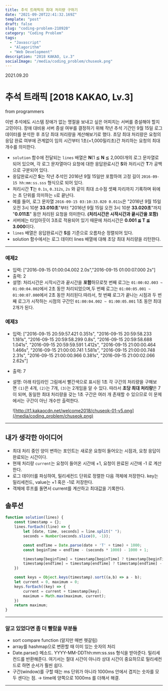```yaml
---
title: 추석 트래픽의 최대 처리량 구하기 
date: "2021-09-20T22:41:32.169Z"
template: "post"
draft: false
slug: "coding-problem-210920"
category: "Coding Problem"
tags:
  - "Javascript"
  - "Alagorithm"
  - "Web Development"
description: "2018 KAKAO, Lv.3"
socialImage: "/media/coding_problem/chuseok.png"
---
```

2021.09.20

# 추석 트래픽 [2018 KAKAO, Lv.3]
from programmers

이번 추석에도 시스템 장애가 없는 명절을 보내고 싶은 어피치는 서버를 증설해야 할지 고민이다. 장애 대비용 서버 증설 여부를 결정하기 위해 작년 추석 기간인 9월 15일 로그 데이터를 분석한 후 초당 최대 처리량을 계산해보기로 했다. 초당 최대 처리량은 요청의 응답 완료 여부에 관계없이 임의 시간부터 1초(=1,000밀리초)간 처리하는 요청의 최대 개수를 의미한다.

- `solution` 함수에 전달되는 `lines` 배열은 **N**(1 ≦ **N** ≦ 2,000)개의 로그 문자열로 되어 있으며, 각 로그 문자열마다 요청에 대한 응답완료시간 **S**와 처리시간 **T**가 공백으로 구분되어 있다.
- 응답완료시간 **S**는 작년 추석인 2016년 9월 15일만 포함하여 고정 길이 `2016-09-15 hh:mm:ss.sss` 형식으로 되어 있다.
- 처리시간 **T**는 `0.1s`, `0.312s`, `2s` 와 같이 최대 소수점 셋째 자리까지 기록하며 뒤에는 초 단위를 의미하는 `s`로 끝난다.
- 예를 들어, 로그 문자열 `2016-09-15 03:10:33.020 0.011s`은 "2016년 9월 15일 오전 3시 10분 **33.010초**"부터 "2016년 9월 15일 오전 3시 10분 **33.020초**"까지 "**0.011초**" 동안 처리된 요청을 의미한다. **(처리시간은 시작시간과 끝시간을 포함)**
- 서버에는 타임아웃이 3초로 적용되어 있기 때문에 처리시간은 **0.001 ≦ T ≦ 3.000**이다.
- `lines` 배열은 응답완료시간 **S**를 기준으로 오름차순 정렬되어 있다.
- solution 함수에서는 로그 데이터 lines 배열에 대해 초당 최대 처리량을 리턴한다.

---

### **예제2**

- 입력: ["2016-09-15 01:00:04.002 2.0s","2016-09-15 01:00:07.000 2s"]
- 출력: 2
- 설명: 처리시간은 시작시간과 끝시간을 **포함**하므로첫 번째 로그는 `01:00:02.003 ~ 01:00:04.002`에서 2초 동안 처리되었으며,두 번째 로그는 `01:00:05.001 ~ 01:00:07.000`에서 2초 동안 처리된다.따라서, 첫 번째 로그가 끝나는 시점과 두 번째 로그가 시작하는 시점의 구간인 `01:00:04.002 ~ 01:00:05.001` 1초 동안 최대 2개가 된다.

### **예제3**

- 입력: ["2016-09-15 20:59:57.421 0.351s", 
"2016-09-15 20:59:58.233 1.181s",
"2016-09-15 20:59:58.299 0.8s",
"2016-09-15 20:59:58.688 1.041s",
"2016-09-15 20:59:59.591 1.412s",
"2016-09-15 21:00:00.464 1.466s",
"2016-09-15 21:00:00.741 1.581s",
"2016-09-15 21:00:00.748 2.31s",
"2016-09-15 21:00:00.966 0.381s",
"2016-09-15 21:00:02.066 2.62s"]
- 출력: 7
- 설명: 아래 타임라인 그림에서 빨간색으로 표시된 1초 각 구간의 처리량을 구해보면 `(1)`은 4개, `(2)`는 7개, `(3)`는 2개임을 알 수 있다. 따라서 **초당 최대 처리량**은 7이 되며, 동일한 최대 처리량을 갖는 1초 구간은 여러 개 존재할 수 있으므로 이 문제에서는 구간이 아닌 개수만 출력한다.

    ![http://t1.kakaocdn.net/welcome2018/chuseok-01-v5.png](/media/coding_problem/chuseok.png)

---

## 내가 생각한 아이디어
- 최대 처리 중인 양이 변하는 포인트는 새로운 요청이 들어오는 시점과, 요청 응답이 완료되는 시간이다.
- 현재 처리량 `current`는 요청이 들어온 시간에 +1, 요청이 완료된 시간에 -1 로 계산한다.
- 로그 데이터를 파싱하여, 밀리세컨드 단위로 정렬한 다음 객체에 저장한다. key는 밀리세컨드, value는 +1 혹은 -1로 저장한다.
- 객체에 루프를 돌면서 current를 계산하고 최대값을 기록한다.  


## 솔루션 

```jsx
function solution(lines) {
    const timestamp = {};
    lines.forEach((line) => {
        let [date, time, seconds] = line.split(" ");
        seconds = Number(seconds.slice(0, -1));

        const endTime = Date.parse(date + 'T' + time) + 1000;
        const beginTime = endTime - (seconds * 1000) - 1000 + 1;

        timestamp[beginTime] = timestamp[beginTime] ? timestamp[beginTime] + 1 : 1;
        timestamp[endTime] = timestamp[endTime] ? timestamp[endTime] - 1 : -1;
    })

    const keys = Object.keys(timestamp).sort((a,b) => a - b);
    let current = 0, maximum = 0;
    keys.forEach((key) => {
        current = current + timestamp[key];
        maximum = Math.max(maximum, current);
    })
    return maximum;
}
```

---

### 알고 있었다면 좀 더 빨랐을 부분들

- sort compare function (알지만 매번 헷갈림)
- array를 hashmap으로 변환할 때 이미 있는 숫자의 처리
- Date.parse() 메소드. YYYY-MM-DDThh:mm:ss.sss 형식을 받아준다. 밀리세컨드를 반환해준다. 여기서는 절대 시간이 아니라 상대 시간이 중요하므로 밀리세컨드로 하면 순서가 훨씬 쉽다.
- 구간(window)를 구할 때는 ms 단위가 아니라 1000ms 안에서 겹치는 숫자를 모두 센다는 점. → time에 양쪽으로 1000ms 를 더해서 해결.

---